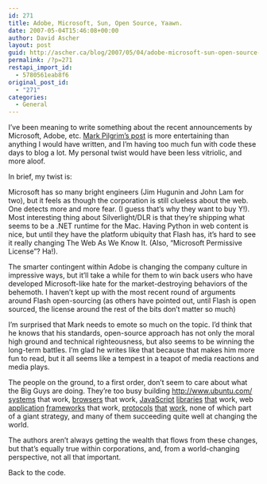 ```yaml
---
id: 271
title: Adobe, Microsoft, Sun, Open Source, Yaawn.
date: 2007-05-04T15:46:08+00:00
author: David Ascher
layout: post
guid: http://ascher.ca/blog/2007/05/04/adobe-microsoft-sun-open-source-yaawn/
permalink: /?p=271
restapi_import_id:
  - 5780561eab8f6
original_post_id:
  - "271"
categories:
  - General
---
```

I&#8217;ve been meaning to write something about the recent announcements by Microsoft, Adobe, etc. [Mark Pilgrim&#8217;s post](http://diveintomark.org/archives/2007/05/02/silly-season) is more entertaining than anything I would have written, and I&#8217;m having too much fun with code these days to blog a lot. My personal twist would have been less vitriolic, and more aloof.

In brief, my twist is:

Microsoft has so many bright engineers (Jim Hugunin and John Lam for two), but it feels as though the corporation is still clueless about the web. One detects more and more fear. (I guess that&#8217;s why they want to buy Y!). Most interesting thing about Silverlight/DLR is that they&#8217;re shipping what seems to be a .NET runtime for the Mac. Having Python in web content is nice, but until they have the platform ubiquity that Flash has, it&#8217;s hard to see it really changing The Web As We Know It. (Also, &#8220;Microsoft Permissive License&#8221;? Ha!).

The smarter contingent within Adobe is changing the company culture in impressive ways, but it&#8217;ll take a while for them to win back users who have developed Microsoft-like hate for the market-destroying behaviors of the behemoth. I haven&#8217;t kept up with the most recent round of arguments around Flash open-sourcing (as others have pointed out, until Flash is open sourced, the license around the rest of the bits don&#8217;t matter so much)

I&#8217;m surprised that Mark needs to emote so much on the topic. I&#8217;d think that he knows that his standards, open-source approach has not only the moral high ground and technical righteousness, but also seems to be winning the long-term battles. I&#8217;m glad he writes like that because that makes him more fun to read, but it all seems like a tempest in a teapot of media reactions and media plays.

The people on the ground, to a first order, don&#8217;t seem to care about what the Big Guys are doing. They&#8217;re too busy building http://www.ubuntu.com/ [systems](http://www.apple.com/macosx/) that work, [browsers](http://www.mozilla.com/en-US/firefox/) that work, [JavaScript](http://dojotoolkit.org/) [libraries](http://extjs.com/) [that](http://jquery.com/) work, web [application](http://www.djangoproject.com/) [frameworks](http://www.djangoproject.com/) that work, [protocols](http://bitworking.org/projects/atom/) [that](http://openid.net/) [work](http://www.w3.org/Protocols/), none of which part of a giant strategy, and many of them succeeding quite well at changing the world.

The authors aren&#8217;t always getting the wealth that flows from these changes, but that&#8217;s equally true within corporations, and, from a world-changing perspective, not all that important.

Back to the code.